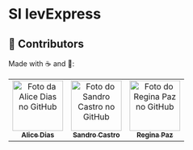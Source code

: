 # SI levExpress
## 🤝 Contributors
Made with ☕ and 💜:

<table>
  <tr>
    <td align="center">
      <a href="https://github.com/heyliceeee">
        <img src="https://github.com/heyliceeee.png" width="100px;" alt="Foto da Alice Dias no GitHub"/><br>
        <sub>
          <b>Alice Dias</b>
        </sub>
      </a>
    </td>
    <td align="center">
      <a href="https://github.com/8210107">
        <img src="https://github.com/0.png" width="100px;" alt="Foto do Sandro Castro no GitHub"/><br>
        <sub>
          <b>Sandro Castro</b>
        </sub>
      </a>
    </td>
    <td align="center">
      <a href="https://github.com/8210107">
        <img src="https://github.com/0.png" width="100px;" alt="Foto do Regina Paz no GitHub"/><br>
        <sub>
          <b>Regina Paz</b>
        </sub>
      </a>
    </td>
  </tr>
</table>
